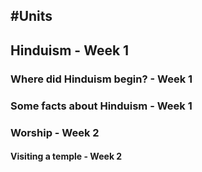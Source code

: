 #Units
---
## Hinduism - Week 1
### Where did Hinduism begin? - Week 1
### Some facts about Hinduism - Week 1
### Worship - Week 2
#### Visiting a temple - Week 2
